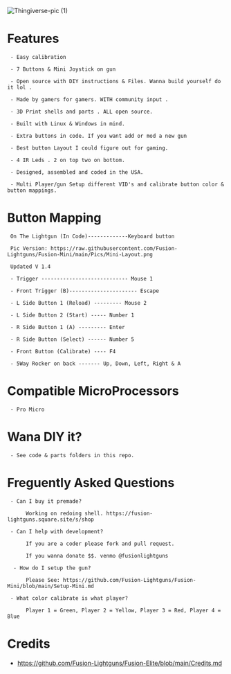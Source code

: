 ![Thingiverse-pic (1)](https://github.com/Fusion-Lightguns/Fusion-Mini/assets/118452807/cd7d0198-27b7-4fd1-953c-83e2e4c0cd6b)

# Features

     - Easy calibration 
     
     - 7 Buttons & Mini Joystick on gun
          
     - Open source with DIY instructions & Files. Wanna build yourself do it lol .
     
     - Made by gamers for gamers. WITH community input .
      
     - 3D Print shells and parts . ALL open source.
     
     - Built with Linux & Windows in mind.
     
     - Extra buttons in code. If you want add or mod a new gun
     
     - Best button Layout I could figure out for gaming.
     
     - 4 IR Leds . 2 on top two on bottom.
     
     - Designed, assembled and coded in the USA. 
     
     - Multi Player/gun Setup different VID's and calibrate button color & button mappings.


# Button Mapping

     On The Lightgun (In Code)-------------Keyboard button 
     
     Pic Version: https://raw.githubusercontent.com/Fusion-Lightguns/Fusion-Mini/main/Pics/Mini-Layout.png

     Updated V 1.4
     
     - Trigger ---------------------------- Mouse 1
     
     - Front Trigger (B)---------------------- Escape

     - L Side Button 1 (Reload) --------- Mouse 2 
     
     - L Side Button 2 (Start) ----- Number 1
     
     - R Side Button 1 (A) --------- Enter
          
     - R Side Button (Select) ------ Number 5
     
     - Front Button (Calibrate) ---- F4
    
     - 5Way Rocker on back ------- Up, Down, Left, Right & A

     
# Compatible MicroProcessors

     - Pro Micro
     
# Wana DIY it? 

     - See code & parts folders in this repo.
     
# Freguently Asked Questions

     - Can I buy it premade?
     
          Working on redoing shell. https://fusion-lightguns.square.site/s/shop
          
     - Can I help with development?
     
          If you are a coder please fork and pull request. 
          
          If you wanna donate $$. venmo @fusionlightguns
          
      - How do I setup the gun?
      
          Please See: https://github.com/Fusion-Lightguns/Fusion-Mini/blob/main/Setup-Mini.md

     - What color calibrate is what player? 

          Player 1 = Green, Player 2 = Yellow, Player 3 = Red, Player 4 = Blue
# Credits 


- https://github.com/Fusion-Lightguns/Fusion-Elite/blob/main/Credits.md
